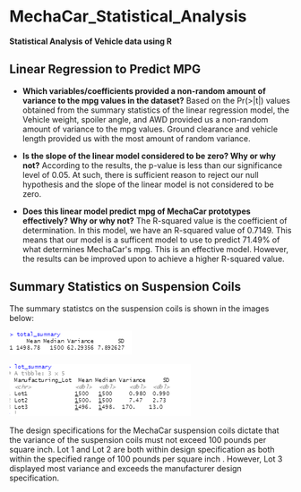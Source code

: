 # MechaCar_Statistical_Analysis
**Statistical Analysis of Vehicle data using R**

## Linear Regression to Predict MPG
+ **Which variables/coefficients provided a non-random amount of variance to the mpg values in the dataset?** 
Based on the Pr(>|t|) values obtained from the summary statistics of the linear regression model, the Vehicle weight, spoiler angle, and AWD provided us a non-random amount of variance to the mpg values. Ground clearance and vehicle length provided us with the most amount of random variance.

+ **Is the slope of the linear model considered to be zero? Why or why not?** 
According to the results, the p-value is less than our significance level of 0.05. At such, there is sufficient reason to reject our null hypothesis and the slope of the linear model is not considered to be zero.

+ **Does this linear model predict mpg of MechaCar prototypes effectively? Why or why not?** 
The R-squared value is the coefficient of determination. In this model, we have an R-squared value of 0.7149. This means that our model is a sufficent model to use to predict 71.49% of what determines MechaCar's mpg. This is an effective model. However, the results can be improved upon to achieve a higher R-squared value.

## Summary Statistics on Suspension Coils

The summary statistcs on the suspension coils is shown in the images below:

![total_summary](https://github.com/nnamdiilokah/MechaCar_Statistical_Analysis/blob/main/images/total_summary.png)

![lot_summary](https://github.com/nnamdiilokah/MechaCar_Statistical_Analysis/blob/main/images/lot_summary.png)

The design specifications for the MechaCar suspension coils dictate that the variance of the suspension coils must not exceed 100 pounds per square inch. Lot 1 and Lot 2 are both within design specification as both within the specified range of 100 pounds per square inch . However, Lot 3 displayed most variance and exceeds the manufacturer design specification.
